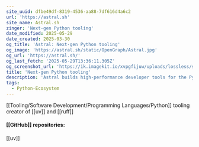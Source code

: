 ```yaml
---
site_uuid: dfbe49df-8319-4536-aa88-7df616d4a6c2
url: 'https://astral.sh'
site_name: Astral.sh
zinger: 'Next-gen Python tooling'
date_modified: 2025-05-29
date_created: 2025-03-30
og_title: 'Astral: Next-gen Python tooling'
og_image: 'https://astral.sh/static/OpenGraph/Astral.jpg'
og_url: 'https://astral.sh/'
og_last_fetch: '2025-05-29T13:36:11.305Z'
og_screenshot_url: 'https://ik.imagekit.io/xvpgfijuw/uploads/lossless/screenshots/20250529_Astral.sh_og_screenshot.jpeg'
title: 'Next-gen Python tooling'
description: 'Astral builds high-performance developer tools for the Python ecosystem, starting with Ruff, an extremely fast Python linter, written in Rust.'
tags:
  - Python-Ecosystem
---
```


[[Tooling/Software Development/Programming Languages/Python]] tooling creator of [[uv]] and [[ruff]]

#### [[GitHub]] repositories:
[[uv]]